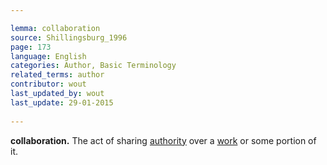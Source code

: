 ```yaml
---

lemma: collaboration
source: Shillingsburg_1996
page: 173 
language: English
categories: Author, Basic Terminology
related_terms: author
contributor: wout
last_updated_by: wout
last_update: 29-01-2015
        
---
```


**collaboration.** The act of sharing [authority](authority.html) over a [work](work.html) or some portion of it.

